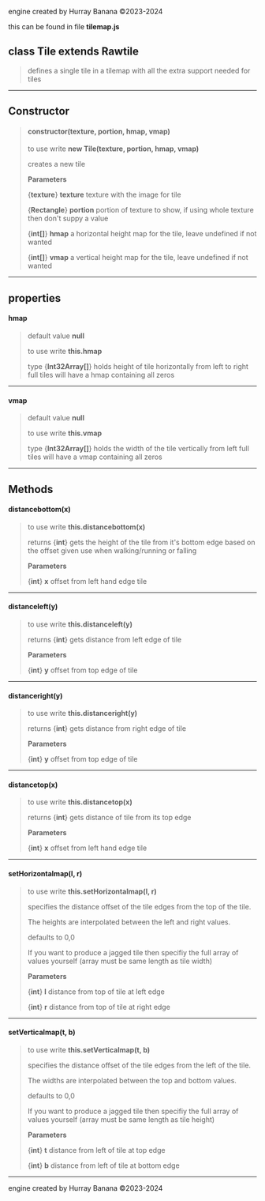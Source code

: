 engine created by Hurray Banana &copy;2023-2024

this can be found in file **tilemap.js**
## class Tile extends Rawtile
>  defines a single tile in a tilemap with all the extra support needed for tiles
> 
> 

---

## Constructor
> #### constructor(texture, portion, hmap, vmap)
> to use write **new Tile(texture, portion, hmap, vmap)**
> 
> creates a new tile
> 
> 
> **Parameters**
> 
> {**texture**} **texture** texture with the image for tile
> 
> {**Rectangle**} **portion** portion of texture to show, if using whole texture then don't suppy a value
> 
> {**int[]**} **hmap** a horizontal height map for the tile, leave undefined if not wanted
> 
> {**int[]**} **vmap** a vertical height map for the tile, leave undefined if not wanted
> 
> 

---

## properties
#### hmap
> default value **null**
> 
> to use write **this.hmap**
> 
> 
> type {**Int32Array[]**} holds height of tile horizontally from left to right full tiles will have a hmap containing all zeros
> 
> 

---

#### vmap
> default value **null**
> 
> to use write **this.vmap**
> 
> 
> type {**Int32Array[]**} holds the width of the tile vertically from left full tiles will have a vmap containing all zeros
> 
> 

---

## Methods
#### distancebottom(x)
> to use write **this.distancebottom(x)**
> 
> 
> returns {**int**} gets the height of the tile from it's bottom edge based on the offset given use when walking/running or falling
> 
> 
> **Parameters**
> 
> {**int**} **x** offset from left hand edge tile
> 
> 

---

#### distanceleft(y)
> to use write **this.distanceleft(y)**
> 
> 
> returns {**int**} gets distance from left edge of tile
> 
> 
> **Parameters**
> 
> {**int**} **y** offset from top edge of tile
> 
> 

---

#### distanceright(y)
> to use write **this.distanceright(y)**
> 
> 
> returns {**int**} gets distance from right edge of tile
> 
> 
> **Parameters**
> 
> {**int**} **y** offset from top edge of tile
> 
> 

---

#### distancetop(x)
> to use write **this.distancetop(x)**
> 
> 
> returns {**int**} gets distance of tile from its top edge
> 
> 
> **Parameters**
> 
> {**int**} **x** offset from left hand edge tile
> 
> 

---

#### setHorizontalmap(l, r)
> to use write **this.setHorizontalmap(l, r)**
> 
> specifies the distance offset of the tile edges from the top of the tile.
> 
> The heights are interpolated between the left and right values.
> 
> defaults to 0,0
> 
> If you want to produce a jagged tile then specifiy the full array of values yourself (array must be same length as tile width)
> 
> 
> **Parameters**
> 
> {**int**} **l** distance from top of tile at left edge
> 
> {**int**} **r** distance from top of tile at right edge
> 
> 

---

#### setVerticalmap(t, b)
> to use write **this.setVerticalmap(t, b)**
> 
> specifies the distance offset of the tile edges from the left of the tile.
> 
> The widths are interpolated between the top and bottom values.
> 
> defaults to 0,0
> 
> If you want to produce a jagged tile then specifiy the full array of values yourself (array must be same length as tile height)
> 
> 
> **Parameters**
> 
> {**int**} **t** distance from left of tile at top edge
> 
> {**int**} **b** distance from left of tile at bottom edge
> 
> 

---

engine created by Hurray Banana &copy;2023-2024
